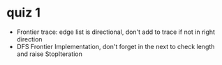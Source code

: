# quiz 1
- Frontier trace: edge list is directional, don't add to trace if not in right direction
- DFS Frontier Implementation, don't forget in the next to check length and raise StopIteration 